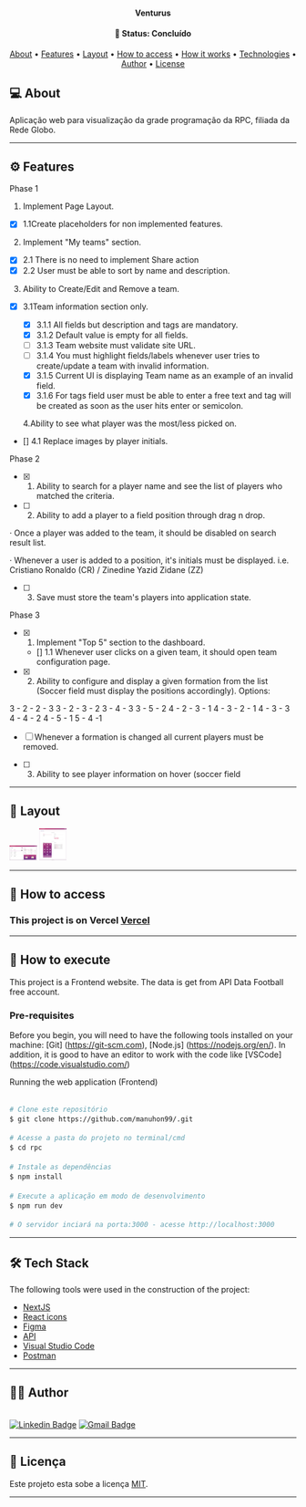 <h4 align="center"> 
	Venturus
</h4>
<h4 align="center"> 
	🚧  Status: Concluído 
</h4>

<p align="center">
 <a href="#-sobre-o-projeto">About</a> •
 <a href="#-funcionalidades">Features</a> •
 <a href="#-layout">Layout</a> • 
 <a href="#-como-acessar-o-projeto">How to access</a> • 
 <a href="#-como-executar-o-projeto">How it works</a> • 
 <a href="#-tecnologias">Technologies</a> • 
 <a href="#-autora">Author</a> • 
 <a href="#user-content--licença">License</a>
</p>

## 💻 About

Aplicação web para visualização da grade programação da RPC, filiada da Rede Globo.

---

## ⚙️ Features

Phase 1

1. Implement Page Layout.

- [x] 1.1Create placeholders for non implemented features.

2. Implement "My teams" section.

- [x] 2.1 There is no need to implement Share action
- [x] 2.2 User must be able to sort by name and description.

3. Ability to Create/Edit and Remove a team.

- [x] 3.1Team information section only.

  - [x] 3.1.1 All fields but description and tags are mandatory.
  - [x] 3.1.2 Default value is empty for all fields.
  - [ ] 3.1.3 Team website must validate site URL.
  - [ ] 3.1.4 You must highlight fields/labels whenever user tries to create/update a team with invalid information.
  - [x] 3.1.5 Current UI is displaying Team name as an example of an invalid field.
  - [x] 3.1.6 For tags field user must be able to enter a free text and tag will be created as soon as the user hits enter or semicolon.

  4.Ability to see what player was the most/less picked on.

- [] 4.1 Replace images by player initials.

Phase 2

- [x] 1.  Ability to search for a player name and see the list of players who matched the criteria.

- [ ] 2. Ability to add a player to a field position through drag n drop.

· Once a player was added to the team, it should be disabled on search result list.

· Whenever a user is added to a position, it's initials must be displayed. i.e. Cristiano Ronaldo (CR) / Zinedine Yazid Zidane (ZZ)

- [ ] 3. Save must store the team's players into application state.

Phase 3

- [x] 1.  Implement "Top 5" section to the dashboard.

  - [] 1.1 Whenever user clicks on a given team, it should open team configuration page.

- [x] 2. Ability to configure and display a given formation from the list (Soccer field must display the positions accordingly). Options:

3 - 2 - 2 - 3
3 - 2 - 3 - 2
3 - 4 - 3
3 - 5 - 2
4 - 2 - 3 - 1
4 - 3 - 2 - 1
4 - 3 - 3
4 - 4 - 2
4 - 5 - 1
5 - 4 -1

- [ ] Whenever a formation is changed all current players must be removed.

- [ ] 3. Ability to see player information on hover (soccer field

---

## 🎨 Layout

  <img src="./public/stylepage1.png" style="width:48px">
  <img src="./public/stylepage2.png" style="width:48px">

---

## :runner: How to access

### This project is on Vercel [Vercel](https://rpc-manuhon99.vercel.app/)

---

## 🚀 How to execute

This project is a Frontend website. The data is get from API Data Football free account.

### Pre-requisites

Before you begin, you will need to have the following tools installed on your machine: [Git] (https://git-scm.com), [Node.js] (https://nodejs.org/en/). In addition, it is good to have an editor to work with the code like [VSCode] (https://code.visualstudio.com/)

Running the web application (Frontend)

```bash

# Clone este repositório
$ git clone https://github.com/manuhon99/.git

# Acesse a pasta do projeto no terminal/cmd
$ cd rpc

# Instale as dependências
$ npm install

# Execute a aplicação em modo de desenvolvimento
$ npm run dev

# O servidor inciará na porta:3000 - acesse http://localhost:3000
```

---

## 🛠 Tech Stack

The following tools were used in the construction of the project:

- [NextJS](https://nextjs.org/)
- [React icons]()
- [Figma](https://www.figma.com/)
- [ API]()
- [Visual Studio Code](https://code.visualstudio.com/)
- [Postman](https://www.postman.com/)

---

## :superhero_woman: Author

<br/> [![Linkedin Badge](https://img.shields.io/badge/-LinkedIn-blue?style=flat-square&logo=Linkedin&logoColor=white&link=lhttps://www.linkedin.com/in/emanueli-santos-da-silva-66a76525/)](https://www.linkedin.com/in/emanueli-santos-da-silva-66a76525/) [![Gmail Badge](https://img.shields.io/badge/-Gmail-c14438?style=flat-square&logo=Gmail&logoColor=white&link=mailto:emanuelissilva@hotmail.com)](mailto:emanuelissilva@hotmail.com)

---

## 📝 Licença

Este projeto esta sobe a licença [MIT](./LICENSE).

---
